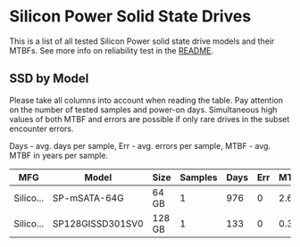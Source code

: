 Silicon Power Solid State Drives
================================

This is a list of all tested Silicon Power solid state drive models and their MTBFs. See
more info on reliability test in the [README](https://github.com/bsdhw/SMART).

SSD by Model
------------

Please take all columns into account when reading the table. Pay attention on the
number of tested samples and power-on days. Simultaneous high values of both MTBF
and errors are possible if only rare drives in the subset encounter errors.

Days - avg. days per sample,
Err  - avg. errors per sample,
MTBF - avg. MTBF in years per sample.

| MFG       | Model              | Size   | Samples | Days  | Err   | MTBF |
|-----------|--------------------|--------|---------|-------|-------|------|
| Silico... | SP-mSATA-64G       | 64 GB  | 1       | 976   | 0     | 2.68   |
| Silico... | SP128GISSD301SV0   | 128 GB | 1       | 133   | 0     | 0.37   |
